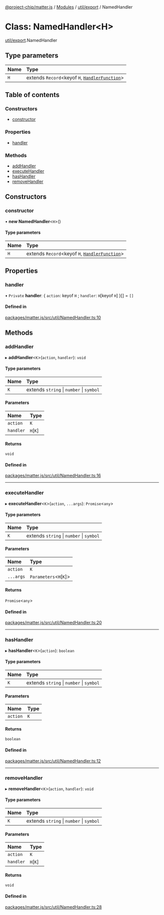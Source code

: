 [@project-chip/matter.js](../README.md) / [Modules](../modules.md) / [util/export](../modules/util_export.md) / NamedHandler

# Class: NamedHandler<H\>

[util/export](../modules/util_export.md).NamedHandler

## Type parameters

| Name | Type |
| :------ | :------ |
| `H` | extends `Record`<keyof `H`, [`HandlerFunction`](../modules/util_export.md#handlerfunction)\> |

## Table of contents

### Constructors

- [constructor](util_export.NamedHandler.md#constructor)

### Properties

- [handler](util_export.NamedHandler.md#handler)

### Methods

- [addHandler](util_export.NamedHandler.md#addhandler)
- [executeHandler](util_export.NamedHandler.md#executehandler)
- [hasHandler](util_export.NamedHandler.md#hashandler)
- [removeHandler](util_export.NamedHandler.md#removehandler)

## Constructors

### constructor

• **new NamedHandler**<`H`\>()

#### Type parameters

| Name | Type |
| :------ | :------ |
| `H` | extends `Record`<keyof `H`, [`HandlerFunction`](../modules/util_export.md#handlerfunction)\> |

## Properties

### handler

• `Private` **handler**: { `action`: keyof `H` ; `handler`: `H`[keyof `H`]  }[] = `[]`

#### Defined in

[packages/matter.js/src/util/NamedHandler.ts:10](https://github.com/project-chip/matter.js/blob/be83914/packages/matter.js/src/util/NamedHandler.ts#L10)

## Methods

### addHandler

▸ **addHandler**<`K`\>(`action`, `handler`): `void`

#### Type parameters

| Name | Type |
| :------ | :------ |
| `K` | extends `string` \| `number` \| `symbol` |

#### Parameters

| Name | Type |
| :------ | :------ |
| `action` | `K` |
| `handler` | `H`[`K`] |

#### Returns

`void`

#### Defined in

[packages/matter.js/src/util/NamedHandler.ts:16](https://github.com/project-chip/matter.js/blob/be83914/packages/matter.js/src/util/NamedHandler.ts#L16)

___

### executeHandler

▸ **executeHandler**<`K`\>(`action`, `...args`): `Promise`<`any`\>

#### Type parameters

| Name | Type |
| :------ | :------ |
| `K` | extends `string` \| `number` \| `symbol` |

#### Parameters

| Name | Type |
| :------ | :------ |
| `action` | `K` |
| `...args` | `Parameters`<`H`[`K`]\> |

#### Returns

`Promise`<`any`\>

#### Defined in

[packages/matter.js/src/util/NamedHandler.ts:20](https://github.com/project-chip/matter.js/blob/be83914/packages/matter.js/src/util/NamedHandler.ts#L20)

___

### hasHandler

▸ **hasHandler**<`K`\>(`action`): `boolean`

#### Type parameters

| Name | Type |
| :------ | :------ |
| `K` | extends `string` \| `number` \| `symbol` |

#### Parameters

| Name | Type |
| :------ | :------ |
| `action` | `K` |

#### Returns

`boolean`

#### Defined in

[packages/matter.js/src/util/NamedHandler.ts:12](https://github.com/project-chip/matter.js/blob/be83914/packages/matter.js/src/util/NamedHandler.ts#L12)

___

### removeHandler

▸ **removeHandler**<`K`\>(`action`, `handler`): `void`

#### Type parameters

| Name | Type |
| :------ | :------ |
| `K` | extends `string` \| `number` \| `symbol` |

#### Parameters

| Name | Type |
| :------ | :------ |
| `action` | `K` |
| `handler` | `H`[`K`] |

#### Returns

`void`

#### Defined in

[packages/matter.js/src/util/NamedHandler.ts:28](https://github.com/project-chip/matter.js/blob/be83914/packages/matter.js/src/util/NamedHandler.ts#L28)

